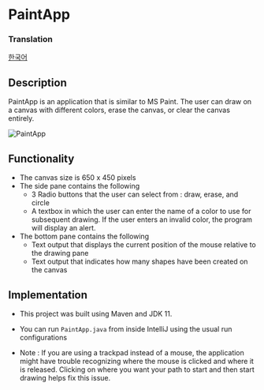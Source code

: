 # PaintApp

### Translation
[한국어](https://github.com/DavinAn6/PaintApp/blob/main/README.kor.md)

## Description
PaintApp is an application that is similar to MS Paint. The user can draw on a canvas with different colors, erase the canvas, or clear the canvas entirely.

<img alt="PaintApp" src="C:\Users\Davin\MAIN\Study\개발공부\PaintApp\src\main\resources\PaintApp.png"/>

## Functionality
- The canvas size is 650 x 450 pixels
- The side pane contains the following
  - 3 Radio buttons that the user can select from : draw, erase, and circle
  - A textbox in which the user can enter the name of a color to use for subsequent drawing. If the user enters an invalid color, the program will display an alert.
- The bottom pane contains the following
  - Text output that displays the current position of the mouse relative to the drawing pane
  - Text output that indicates how many shapes have been created on the canvas

## Implementation
- This project was built using Maven and JDK 11.
- You can run `PaintApp.java` from inside IntelliJ using the usual run configurations

- Note : If you are using a trackpad instead of a mouse, the application might have trouble recognizing where the mouse is clicked and where it is released. Clicking on where you want your path to start and then start drawing helps fix this issue.